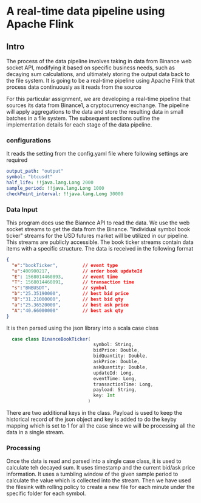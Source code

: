 # A real-time data pipeline using Apache Flink

## Intro
The process of the data pipeline involves taking in data from Binance web socket API, modifying it based on specific
business needs, such as decaying sum calculations, and ultimately storing the output data back to the file system. 
It is going to be a real-time pipeline using Apache Filnk that process data continuously as it reads from the source 

For this particular assignment, we are developing a real-time pipeline that sources its data from Binance1, a cryptocurrency exchange. 
The pipeline will apply aggregations to the data and store the resulting data in small batches in a file system. 
The subsequent sections outline the implementation details for each stage of the data pipeline.


### configurations
It reads the setting from the config.yaml file where following settings are required

```yaml
output_path: "output"
symbol: "btcusdt"
half_life: !!java.lang.Long 2000
sample_period: !!java.lang.Long 1000
checkPoint_interval: !!java.lang.Long 30000
```

### Data Input
This program does use the Biannce API to read the data. We use the web socket streams to get the data from the Binance.
"Individual symbol book ticker" streams for the USD futures market will be utilized in our pipeline. This streams
are publicly accessible. The book ticker streams contain data items with a specific structure. The data is received
in the following format

```json
{
  "e":"bookTicker",         // event type
  "u":400900217,            // order book updateId
  "E": 1568014460893,       // event time
  "T": 1568014460891,       // transaction time
  "s":"BNBUSDT",            // symbol
  "b":"25.35190000",        // best bid price
  "B":"31.21000000",        // best bid qty
  "a":"25.36520000",        // best ask price
  "A":"40.66000000"         // best ask qty
}
```

It is then parsed using the json library into a scala case class

```scala
  case class BinanceBookTicker(
                                symbol: String,
                                bidPrice: Double,
                                bidQuantity: Double,
                                askPrice: Double,
                                askQuantity: Double,
                                updateId: Long,
                                eventTime: Long,
                                transactionTime: Long,
                                payload: String,
                                key: Int
                              )
```

There are two additional keys in the class. Payload is used to keep the historical record of the json object and key is
added to do the keyby mapping which is set to 1 for all the case since we will be processing all the data in a single 
stream.

### Processing
Once the data is read and parsed into a single case class, it is used to calculate teh decayed sum. 
It uses  timestamp and the current bid/ask price information. It uses a tumbling window of the given sample period to 
calculate the value which is collected into the stream. Then we have used the filesink with rolling policy to create 
a new file for each minute under the specific folder for each symbol.
